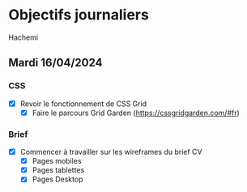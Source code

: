 # Objectifs journaliers

Hachemi

## Mardi 16/04/2024

### CSS

- [x] Revoir le fonctionnement de CSS Grid
  - [x] Faire le parcours Grid Garden (https://cssgridgarden.com/#fr)

### Brief

- [x] Commencer à travailler sur les wireframes du brief CV
  - [x] Pages mobiles
  - [x] Pages tablettes
  - [x] Pages Desktop
